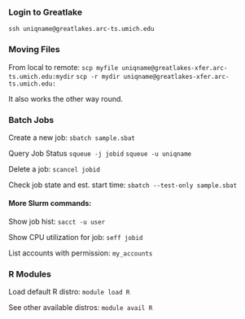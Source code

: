 ### Login to Greatlake
`ssh uniqname@greatlakes.arc-ts.umich.edu`

### Moving Files
From local to remote:
`scp myfile uniqname@greatlakes-xfer.arc-ts.umich.edu:mydir`
`scp -r mydir uniqname@greatlakes-xfer.arc-ts.umich.edu:`

It also works the other way round.

### Batch Jobs
Create a new job:
`sbatch sample.sbat`

Query Job Status
`squeue -j jobid`
`squeue -u uniqname`

Delete a job:
`scancel jobid`

Check job state and est. start time:
`sbatch --test-only sample.sbat`

#### More Slurm commands:
Show job hist:
`sacct -u user`

Show CPU utilization for job:
`seff jobid`

List accounts with permission:
`my_accounts`

### R Modules
Load default R distro:
`module load R`

See other available distros:
`module avail R`


